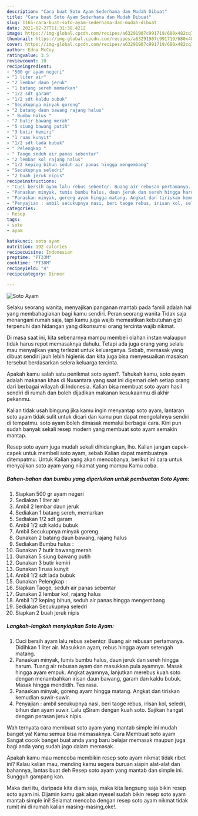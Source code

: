 ```yaml
---
description: "Cara buat Soto Ayam Sederhana dan Mudah Dibuat"
title: "Cara buat Soto Ayam Sederhana dan Mudah Dibuat"
slug: 1165-cara-buat-soto-ayam-sederhana-dan-mudah-dibuat
date: 2021-02-27T11:31:38.421Z
image: https://img-global.cpcdn.com/recipes/a63291907c991719/680x482cq70/soto-ayam-foto-resep-utama.jpg
thumbnail: https://img-global.cpcdn.com/recipes/a63291907c991719/680x482cq70/soto-ayam-foto-resep-utama.jpg
cover: https://img-global.cpcdn.com/recipes/a63291907c991719/680x482cq70/soto-ayam-foto-resep-utama.jpg
author: Edna McCoy
ratingvalue: 3.5
reviewcount: 10
recipeingredient:
- "500 gr ayam negeri"
- "1 liter air"
- "2 lembar daun jeruk"
- "1 batang sereh memarkan"
- "1/2 sdt garam"
- "1/2 sdt kaldu bubuk"
- "Secukupnya minyak goreng"
- "2 batang daun bawang rajang halus"
- " Bumbu halus "
- "7 butir bawang merah"
- "5 siung bawang putih"
- "3 butir kemiri"
- "1 ruas kunyit"
- "1/2 sdt lada bubuk"
- " Pelengkap "
- " Taoge seduh air panas sebentar"
- "2 lembar kol rajang halus"
- "1/2 keping bihun seduh air panas hingga mengembang"
- "Secukupnya seledri"
- "2 buah jeruk nipis"
recipeinstructions:
- "Cuci bersih ayam lalu rebus sebentqr. Buang air rebusan pertamanya. Didihkan 1 liter air. Masukkan ayam, rebus hingga ayam setengah matang."
- "Panaskan minyak, tumis bumbu halus, daun jeruk dan sereh hingga harum. Tuang air rebusan ayam dan masukkan pula ayamnya. Masak hingga ayam empuk. Angkat ayamnya, lanjutkan merebus kuah soto dengan menambahkan irisan daun bawang, garam dan kaldu bubuk. Masak hingga mendidih. Tes rasa."
- "Panaskan minyak, goreng ayam hingga matang. Angkat dan tiriskan kemudian suwir-suwir."
- "Penyajian : ambil secukupnya nasi, beri taoge rebus, irisan kol, seledri, bihun dan ayam suwir. Lalu qSiram dengan kuah soto. Sajikan hangat dengan perasan jeruk nipis."
categories:
- Resep
tags:
- soto
- ayam

katakunci: soto ayam 
nutrition: 192 calories
recipecuisine: Indonesian
preptime: "PT33M"
cooktime: "PT38M"
recipeyield: "4"
recipecategory: Dinner

---
```



![Soto Ayam](https://img-global.cpcdn.com/recipes/a63291907c991719/680x482cq70/soto-ayam-foto-resep-utama.jpg)

Selaku seorang wanita, menyajikan panganan mantab pada famili adalah hal yang membahagiakan bagi kamu sendiri. Peran seorang  wanita Tidak saja menangani rumah saja, tapi kamu juga wajib memastikan kebutuhan gizi terpenuhi dan hidangan yang dikonsumsi orang tercinta wajib nikmat.

Di masa  saat ini, kita sebenarnya mampu membeli olahan instan walaupun tidak harus repot memasaknya dahulu. Tetapi ada juga orang yang selalu mau menyajikan yang terlezat untuk keluarganya. Sebab, memasak yang dibuat sendiri jauh lebih higienis dan kita juga bisa menyesuaikan masakan tersebut berdasarkan selera keluarga tercinta. 



Apakah kamu salah satu penikmat soto ayam?. Tahukah kamu, soto ayam adalah makanan khas di Nusantara yang saat ini digemari oleh setiap orang dari berbagai wilayah di Indonesia. Kalian bisa membuat soto ayam hasil sendiri di rumah dan boleh dijadikan makanan kesukaanmu di akhir pekanmu.

Kalian tidak usah bingung jika kamu ingin menyantap soto ayam, lantaran soto ayam tidak sulit untuk dicari dan kamu pun dapat mengolahnya sendiri di tempatmu. soto ayam boleh dimasak memalui berbagai cara. Kini pun sudah banyak sekali resep modern yang membuat soto ayam semakin mantap.

Resep soto ayam juga mudah sekali dihidangkan, lho. Kalian jangan capek-capek untuk membeli soto ayam, sebab Kalian dapat membuatnya ditempatmu. Untuk Kalian yang akan mencobanya, berikut ini cara untuk menyajikan soto ayam yang nikamat yang mampu Kamu coba.

<!--inarticleads1-->

##### Bahan-bahan dan bumbu yang diperlukan untuk pembuatan Soto Ayam:

1. Siapkan 500 gr ayam negeri
1. Sediakan 1 liter air
1. Ambil 2 lembar daun jeruk
1. Sediakan 1 batang sereh, memarkan
1. Sediakan 1/2 sdt garam
1. Ambil 1/2 sdt kaldu bubuk
1. Ambil Secukupnya minyak goreng
1. Gunakan 2 batang daun bawang, rajang halus
1. Sediakan  Bumbu halus :
1. Gunakan 7 butir bawang merah
1. Gunakan 5 siung bawang putih
1. Gunakan 3 butir kemiri
1. Gunakan 1 ruas kunyit
1. Ambil 1/2 sdt lada bubuk
1. Gunakan  Pelengkap :
1. Siapkan  Taoge, seduh air panas sebentar
1. Gunakan 2 lembar kol, rajang halus
1. Ambil 1/2 keping bihun, seduh air panas hingga mengembang
1. Sediakan Secukupnya seledri
1. Siapkan 2 buah jeruk nipis




<!--inarticleads2-->

##### Langkah-langkah menyiapkan Soto Ayam:

1. Cuci bersih ayam lalu rebus sebentqr. Buang air rebusan pertamanya. Didihkan 1 liter air. Masukkan ayam, rebus hingga ayam setengah matang.
1. Panaskan minyak, tumis bumbu halus, daun jeruk dan sereh hingga harum. Tuang air rebusan ayam dan masukkan pula ayamnya. Masak hingga ayam empuk. Angkat ayamnya, lanjutkan merebus kuah soto dengan menambahkan irisan daun bawang, garam dan kaldu bubuk. Masak hingga mendidih. Tes rasa.
1. Panaskan minyak, goreng ayam hingga matang. Angkat dan tiriskan kemudian suwir-suwir.
1. Penyajian : ambil secukupnya nasi, beri taoge rebus, irisan kol, seledri, bihun dan ayam suwir. Lalu qSiram dengan kuah soto. Sajikan hangat dengan perasan jeruk nipis.




Wah ternyata cara membuat soto ayam yang mantab simple ini mudah banget ya! Kamu semua bisa memasaknya. Cara Membuat soto ayam Sangat cocok banget buat anda yang baru belajar memasak maupun juga bagi anda yang sudah jago dalam memasak.

Apakah kamu mau mencoba membikin resep soto ayam nikmat tidak ribet ini? Kalau kalian mau, mending kamu segera buruan siapin alat-alat dan bahannya, lantas buat deh Resep soto ayam yang mantab dan simple ini. Sungguh gampang kan. 

Maka dari itu, daripada kita diam saja, maka kita langsung saja bikin resep soto ayam ini. Dijamin kamu gak akan nyesel sudah bikin resep soto ayam mantab simple ini! Selamat mencoba dengan resep soto ayam nikmat tidak rumit ini di rumah kalian masing-masing,oke!.


